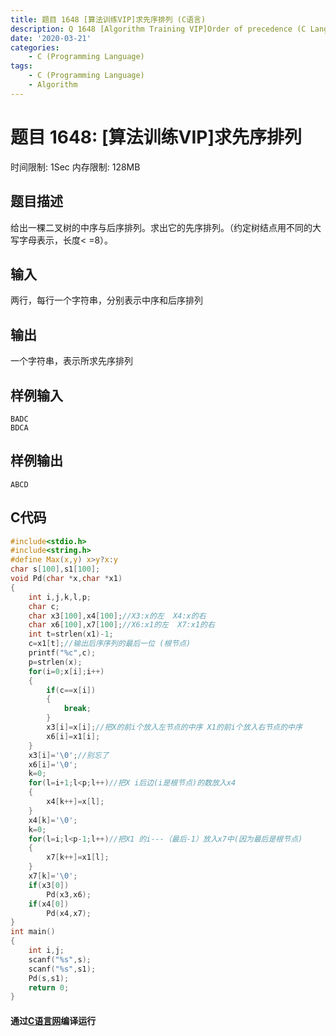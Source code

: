 ```yaml
---
title: 题目 1648 [算法训练VIP]求先序排列 (C语言)
description: Q 1648 [Algorithm Training VIP]Order of precedence (C Language)
date: '2020-03-21'
categories:
    - C (Programming Language)
tags:
    - C (Programming Language)
    - Algorithm
---
```


# 题目 1648: \[算法训练VIP\]求先序排列
时间限制: 1Sec 内存限制: 128MB
## 题目描述
给出一棵二叉树的中序与后序排列。求出它的先序排列。（约定树结点用不同的大写字母表示，长度< =8）。
## 输入
两行，每行一个字符串，分别表示中序和后序排列 
## 输出
一个字符串，表示所求先序排列 
## 样例输入
```
BADC 
BDCA 
```
## 样例输出
```
ABCD
```
## C代码
```c
#include<stdio.h>
#include<string.h>
#define Max(x,y) x>y?x:y 
char s[100],s1[100];
void Pd(char *x,char *x1)
{
    int i,j,k,l,p;
    char c;
    char x3[100],x4[100];//X3:x的左  X4:x的右 
    char x6[100],x7[100];//X6:x1的左  X7:x1的右 
    int t=strlen(x1)-1;
    c=x1[t];//输出后序序列的最后一位 (根节点)
    printf("%c",c);
    p=strlen(x);
    for(i=0;x[i];i++)
    {    
        if(c==x[i])
        {
            break;
        } 
        x3[i]=x[i];//把X的前i个放入左节点的中序 X1的前i个放入右节点的中序 
        x6[i]=x1[i];
    }
    x3[i]='\0';//别忘了 
    x6[i]='\0';
    k=0;
    for(l=i+1;l<p;l++)//把X i后边(i是根节点)的数放入x4 
    {
        x4[k++]=x[l];
    } 
    x4[k]='\0';
    k=0;
    for(l=i;l<p-1;l++)//把X1 的i---（最后-1）放入x7中(因为最后是根节点) 
    {
        x7[k++]=x1[l];
    }
    x7[k]='\0';
    if(x3[0])
        Pd(x3,x6);
    if(x4[0])
        Pd(x4,x7);
}
int main()
{
    int i,j;
    scanf("%s",s);
    scanf("%s",s1);
    Pd(s,s1);
    return 0;
}
```
#### 通过[C语言网](https://www.dotcpp.com/)编译运行